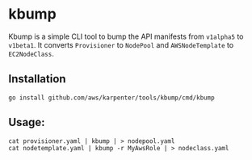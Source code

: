 # kbump

Kbump is a simple CLI tool to bump the API manifests from `v1alpha5` to `v1beta1`.
It converts `Provisioner` to `NodePool` and `AWSNodeTemplate` to `EC2NodeClass`.

## Installation 

```
go install github.com/aws/karpenter/tools/kbump/cmd/kbump
```

## Usage:

```
cat provisioner.yaml | kbump | > nodepool.yaml
cat nodetemplate.yaml | kbump -r MyAwsRole | > nodeclass.yaml
```